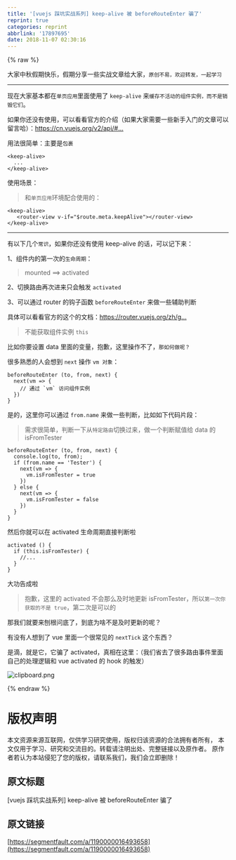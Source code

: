```yaml
---
title: '[vuejs 踩坑实战系列] keep-alive 被 beforeRouteEnter 骗了'
reprint: true
categories: reprint
abbrlink: '17897695'
date: 2018-11-07 02:30:16
---
```


{% raw %}
<p>&#x5927;&#x5BB6;&#x4E2D;&#x79CB;&#x5047;&#x671F;&#x5FEB;&#x4E50;&#xFF0C;&#x5047;&#x671F;&#x5206;&#x4EAB;&#x4E00;&#x4E9B;&#x5B9E;&#x6218;&#x6587;&#x7AE0;&#x7ED9;&#x5927;&#x5BB6;&#xFF0C;<code>&#x539F;&#x521B;&#x4E0D;&#x6613;&#xFF0C;&#x6B22;&#x8FCE;&#x8F6C;&#x53D1;&#xFF0C;&#x4E00;&#x8D77;&#x5B66;&#x4E60;</code></p><hr><p>&#x73B0;&#x5728;&#x5927;&#x5BB6;&#x57FA;&#x672C;&#x90FD;&#x5728;<code>&#x5355;&#x9875;&#x5E94;&#x7528;</code>&#x91CC;&#x9762;&#x4F7F;&#x7528;&#x4E86; <code>keep-alive</code> &#x6765;<code>&#x7F13;&#x5B58;&#x4E0D;&#x6D3B;&#x52A8;&#x7684;&#x7EC4;&#x4EF6;&#x5B9E;&#x4F8B;&#xFF0C;&#x800C;&#x4E0D;&#x662F;&#x9500;&#x6BC1;&#x5B83;&#x4EEC;</code>&#x3002;</p><p>&#x5982;&#x679C;&#x4F60;&#x8FD8;&#x6CA1;&#x6709;&#x4F7F;&#x7528;&#xFF0C;&#x53EF;&#x4EE5;&#x770B;&#x770B;&#x5B98;&#x65B9;&#x7684;&#x4ECB;&#x7ECD;&#xFF08;&#x5982;&#x679C;&#x5927;&#x5BB6;&#x9700;&#x8981;&#x4E00;&#x4E9B;&#x65B0;&#x624B;&#x5165;&#x95E8;&#x7684;&#x6587;&#x7AE0;&#x53EF;&#x4EE5;&#x7559;&#x8A00;&#x54C8;&#xFF09;&#xFF1A;<a href="https://cn.vuejs.org/v2/api/#keep-alive" rel="nofollow noreferrer" target="_blank">https://cn.vuejs.org/v2/api/#...</a></p><p>&#x7528;&#x6CD5;&#x5F88;&#x7B80;&#x5355;&#xFF1A;&#x4E3B;&#x8981;&#x662F;<code>&#x5305;&#x88F9;</code></p><div class="widget-codetool" style="display:none"><div class="widget-codetool--inner"><span class="selectCode code-tool" data-toggle="tooltip" data-placement="top" title="" data-original-title="&#x5168;&#x9009;"></span> <span type="button" class="copyCode code-tool" data-toggle="tooltip" data-placement="top" data-clipboard-text="&lt;keep-alive&gt;
  ...
&lt;/keep-alive&gt;" title="" data-original-title="&#x590D;&#x5236;"></span> <span type="button" class="saveToNote code-tool" data-toggle="tooltip" data-placement="top" title="" data-original-title="&#x653E;&#x8FDB;&#x7B14;&#x8BB0;"></span></div></div><pre class="hljs armasm"><code>&lt;<span class="hljs-meta">keep</span>-alive&gt;
  ...
&lt;/<span class="hljs-meta">keep</span>-alive&gt;</code></pre><p>&#x4F7F;&#x7528;&#x573A;&#x666F;&#xFF1A;</p><blockquote>&#x548C;<code>&#x5355;&#x9875;&#x5E94;&#x7528;</code>&#x73AF;&#x5883;&#x914D;&#x5408;&#x4F7F;&#x7528;&#x7684;&#xFF1A;</blockquote><div class="widget-codetool" style="display:none"><div class="widget-codetool--inner"><span class="selectCode code-tool" data-toggle="tooltip" data-placement="top" title="" data-original-title="&#x5168;&#x9009;"></span> <span type="button" class="copyCode code-tool" data-toggle="tooltip" data-placement="top" data-clipboard-text="&lt;keep-alive&gt;
   &lt;router-view v-if=&quot;$route.meta.keepAlive&quot;&gt;&lt;/router-view&gt;
&lt;/keep-alive&gt;" title="" data-original-title="&#x590D;&#x5236;"></span> <span type="button" class="saveToNote code-tool" data-toggle="tooltip" data-placement="top" title="" data-original-title="&#x653E;&#x8FDB;&#x7B14;&#x8BB0;"></span></div></div><pre class="hljs stata"><code>&lt;<span class="hljs-keyword">keep</span>-alive&gt;
   &lt;router-<span class="hljs-keyword">view</span> v-<span class="hljs-keyword">if</span>=<span class="hljs-string">&quot;$route.meta.keepAlive&quot;</span>&gt;&lt;/router-<span class="hljs-keyword">view</span>&gt;
&lt;/<span class="hljs-keyword">keep</span>-alive&gt;</code></pre><hr><p>&#x6709;&#x4EE5;&#x4E0B;&#x51E0;&#x4E2A;<code>&#x5E38;&#x8BC6;</code>&#xFF0C;&#x5982;&#x679C;&#x4F60;&#x8FD8;&#x6CA1;&#x6709;&#x4F7F;&#x7528; keep-alive &#x7684;&#x8BDD;&#xFF0C;&#x53EF;&#x4EE5;&#x8BB0;&#x4E0B;&#x6765;&#xFF1A;</p><p>1&#x3001;&#x7EC4;&#x4EF6;&#x5185;&#x7684;&#x7B2C;&#x4E00;&#x6B21;&#x7684;<code>&#x751F;&#x547D;&#x5468;&#x671F;</code>&#xFF1A;</p><blockquote>mounted ==&gt; activated</blockquote><p>2&#x3001;&#x5207;&#x6362;&#x8DEF;&#x7531;&#x518D;&#x6B21;&#x8FDB;&#x6765;&#x53EA;&#x4F1A;&#x89E6;&#x53D1; <code>activated</code></p><p>3&#x3001;&#x53EF;&#x4EE5;&#x901A;&#x8FC7; router &#x7684;&#x94A9;&#x5B50;&#x51FD;&#x6570; <code>beforeRouteEnter</code> &#x6765;&#x505A;&#x4E00;&#x4E9B;&#x8F85;&#x52A9;&#x5224;&#x65AD;</p><p>&#x5177;&#x4F53;&#x53EF;&#x4EE5;&#x770B;&#x770B;&#x5B98;&#x65B9;&#x7684;&#x8FD9;&#x4E2A;&#x7684;&#x6587;&#x6863;&#xFF1A;<a href="https://router.vuejs.org/zh/guide/advanced/navigation-guards.html#%E8%B7%AF%E7%94%B1%E7%8B%AC%E4%BA%AB%E7%9A%84%E5%AE%88%E5%8D%AB" rel="nofollow noreferrer" target="_blank">https://router.vuejs.org/zh/g...</a></p><blockquote>&#x4E0D;&#x80FD;&#x83B7;&#x53D6;&#x7EC4;&#x4EF6;&#x5B9E;&#x4F8B; <code>this</code></blockquote><p>&#x6BD4;&#x5982;&#x4F60;&#x8981;&#x8BBE;&#x7F6E; data &#x91CC;&#x9762;&#x7684;&#x53D8;&#x91CF;&#xFF0C;&#x62B1;&#x6B49;&#xFF0C;&#x8FD9;&#x91CC;&#x64CD;&#x4F5C;&#x4E0D;&#x4E86;&#xFF0C;<code>&#x90A3;&#x5982;&#x4F55;&#x505A;&#x5462;&#xFF1F;</code></p><p>&#x5F88;&#x591A;&#x719F;&#x6089;&#x7684;&#x4EBA;&#x4F1A;&#x60F3;&#x5230; <code>next</code> &#x64CD;&#x4F5C; <code>vm &#x5BF9;&#x8C61;</code>&#xFF1A;</p><div class="widget-codetool" style="display:none"><div class="widget-codetool--inner"><span class="selectCode code-tool" data-toggle="tooltip" data-placement="top" title="" data-original-title="&#x5168;&#x9009;"></span> <span type="button" class="copyCode code-tool" data-toggle="tooltip" data-placement="top" data-clipboard-text="beforeRouteEnter (to, from, next) {
  next(vm =&gt; {
    // &#x901A;&#x8FC7; `vm` &#x8BBF;&#x95EE;&#x7EC4;&#x4EF6;&#x5B9E;&#x4F8B;
  })
}" title="" data-original-title="&#x590D;&#x5236;"></span> <span type="button" class="saveToNote code-tool" data-toggle="tooltip" data-placement="top" title="" data-original-title="&#x653E;&#x8FDB;&#x7B14;&#x8BB0;"></span></div></div><pre class="hljs vim"><code>beforeRouteEnter (<span class="hljs-keyword">to</span>, from, <span class="hljs-keyword">next</span>) {
  <span class="hljs-keyword">next</span>(<span class="hljs-keyword">vm</span> =&gt; {
    // &#x901A;&#x8FC7; `<span class="hljs-keyword">vm</span>` &#x8BBF;&#x95EE;&#x7EC4;&#x4EF6;&#x5B9E;&#x4F8B;
  })
}</code></pre><p>&#x662F;&#x7684;&#xFF0C;&#x8FD9;&#x91CC;&#x4F60;&#x53EF;&#x4EE5;&#x901A;&#x8FC7; <code>from.name</code> &#x6765;&#x505A;&#x4E00;&#x4E9B;&#x5224;&#x65AD;&#xFF0C;&#x6BD4;&#x5982;&#x5982;&#x4E0B;&#x4EE3;&#x7801;&#x7247;&#x6BB5;&#xFF1A;</p><blockquote>&#x9700;&#x6C42;&#x5F88;&#x7B80;&#x5355;&#xFF0C;&#x5224;&#x65AD;&#x4E00;&#x4E0B;&#x4ECE;<code>&#x7279;&#x5B9A;&#x8DEF;&#x7531;</code>&#x5207;&#x6362;&#x8FC7;&#x6765;&#xFF0C;&#x505A;&#x4E00;&#x4E2A;&#x5224;&#x65AD;&#x8D4B;&#x503C;&#x7ED9; data &#x7684; isFromTester</blockquote><div class="widget-codetool" style="display:none"><div class="widget-codetool--inner"><span class="selectCode code-tool" data-toggle="tooltip" data-placement="top" title="" data-original-title="&#x5168;&#x9009;"></span> <span type="button" class="copyCode code-tool" data-toggle="tooltip" data-placement="top" data-clipboard-text="beforeRouteEnter (to, from, next) {
  console.log(to, from);
  if (from.name == &apos;Tester&apos;) {
    next(vm =&gt; {
      vm.isFromTester = true
    })
  } else {
    next(vm =&gt; {
      vm.isFromTester = false
    })
  }
}" title="" data-original-title="&#x590D;&#x5236;"></span> <span type="button" class="saveToNote code-tool" data-toggle="tooltip" data-placement="top" title="" data-original-title="&#x653E;&#x8FDB;&#x7B14;&#x8BB0;"></span></div></div><pre class="hljs javascript"><code>beforeRouteEnter (to, <span class="hljs-keyword">from</span>, next) {
  <span class="hljs-built_in">console</span>.log(to, <span class="hljs-keyword">from</span>);
  <span class="hljs-keyword">if</span> (<span class="hljs-keyword">from</span>.name == <span class="hljs-string">&apos;Tester&apos;</span>) {
    next(<span class="hljs-function"><span class="hljs-params">vm</span> =&gt;</span> {
      vm.isFromTester = <span class="hljs-literal">true</span>
    })
  } <span class="hljs-keyword">else</span> {
    next(<span class="hljs-function"><span class="hljs-params">vm</span> =&gt;</span> {
      vm.isFromTester = <span class="hljs-literal">false</span>
    })
  }
}</code></pre><p>&#x7136;&#x540E;&#x4F60;&#x5C31;&#x53EF;&#x4EE5;&#x5728; activated &#x751F;&#x547D;&#x5468;&#x671F;&#x76F4;&#x63A5;&#x5224;&#x65AD;&#x5566;</p><div class="widget-codetool" style="display:none"><div class="widget-codetool--inner"><span class="selectCode code-tool" data-toggle="tooltip" data-placement="top" title="" data-original-title="&#x5168;&#x9009;"></span> <span type="button" class="copyCode code-tool" data-toggle="tooltip" data-placement="top" data-clipboard-text="activated () {
  if (this.isFromTester) {
    //...
  }
}" title="" data-original-title="&#x590D;&#x5236;"></span> <span type="button" class="saveToNote code-tool" data-toggle="tooltip" data-placement="top" title="" data-original-title="&#x653E;&#x8FDB;&#x7B14;&#x8BB0;"></span></div></div><pre class="hljs gcode"><code>activated <span class="hljs-comment">()</span> {
  <span class="hljs-keyword">if</span> <span class="hljs-comment">(this.isFromTester)</span> {
    <span class="hljs-comment">//...</span>
  }
}</code></pre><p>&#x5927;&#x529F;&#x544A;&#x6210;&#x5566;</p><blockquote>&#x62B1;&#x6B49;&#xFF0C;&#x8FD9;&#x91CC;&#x7684; activated &#x4E0D;&#x4F1A;&#x90A3;&#x4E48;&#x53CA;&#x65F6;&#x5730;&#x66F4;&#x65B0; isFromTester&#xFF0C;&#x6240;&#x4EE5;<code>&#x7B2C;&#x4E00;&#x6B21;&#x4F60;&#x83B7;&#x53D6;&#x7684;&#x4E0D;&#x662F; true</code>&#xFF0C;&#x7B2C;&#x4E8C;&#x6B21;&#x662F;&#x53EF;&#x4EE5;&#x7684;</blockquote><p>&#x90A3;&#x6211;&#x4EEC;&#x5C31;&#x8981;&#x6765;&#x5228;&#x6839;&#x95EE;&#x5E95;&#x4E86;&#xFF0C;&#x5230;&#x5E95;&#x4E3A;&#x5565;&#x4E0D;&#x662F;&#x53CA;&#x65F6;&#x66F4;&#x65B0;&#x7684;&#x5462;&#xFF1F;</p><p>&#x6709;&#x6CA1;&#x6709;&#x4EBA;&#x60F3;&#x5230;&#x4E86; vue &#x91CC;&#x9762;&#x4E00;&#x4E2A;&#x5F88;&#x5E38;&#x89C1;&#x7684; <code>nextTick</code> &#x8FD9;&#x4E2A;&#x4E1C;&#x897F;&#xFF1F;</p><p>&#x662F;&#x6EF4;&#xFF0C;&#x5C31;&#x662F;&#x5B83;&#xFF0C;&#x5B83;&#x9A97;&#x4E86; activated&#xFF0C;&#x771F;&#x76F8;&#x5728;&#x8FD9;&#x91CC;&#xFF1A;&#xFF08;&#x6211;&#x4EEC;&#x7701;&#x53BB;&#x4E86;&#x5F88;&#x591A;&#x8DEF;&#x7531;&#x4E8B;&#x4EF6;&#x91CC;&#x9762;&#x81EA;&#x5DF1;&#x7684;&#x5904;&#x7406;&#x903B;&#x8F91;&#x548C; vue activated &#x7684; hook &#x7684;&#x89E6;&#x53D1;&#xFF09;</p><p><span class="img-wrap"><img data-src="/img/bVbhmX3?w=1050&amp;h=606" src="https://static.alili.tech/img/bVbhmX3?w=1050&amp;h=606" alt="clipboard.png" title="clipboard.png" style="cursor:pointer;display:inline"></span></p>
{% endraw %}

# 版权声明
本文资源来源互联网，仅供学习研究使用，版权归该资源的合法拥有者所有，
本文仅用于学习、研究和交流目的。转载请注明出处、完整链接以及原作者。
原作者若认为本站侵犯了您的版权，请联系我们，我们会立即删除！

## 原文标题
[vuejs 踩坑实战系列] keep-alive 被 beforeRouteEnter 骗了

## 原文链接
[https://segmentfault.com/a/1190000016493658](https://segmentfault.com/a/1190000016493658)

